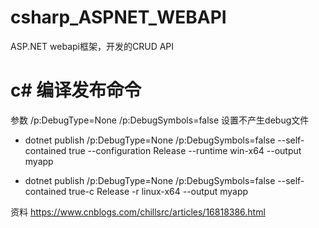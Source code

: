 # csharp_ASPNET_WEBAPI
ASP.NET webapi框架，开发的CRUD API


# c# 编译发布命令

参数 /p:DebugType=None /p:DebugSymbols=false 设置不产生debug文件

+ dotnet publish /p:DebugType=None /p:DebugSymbols=false --self-contained true --configuration Release --runtime win-x64 --output myapp

+ dotnet publish /p:DebugType=None /p:DebugSymbols=false --self-contained  true-c Release -r linux-x64 --output myapp


资料
https://www.cnblogs.com/chillsrc/articles/16818386.html

